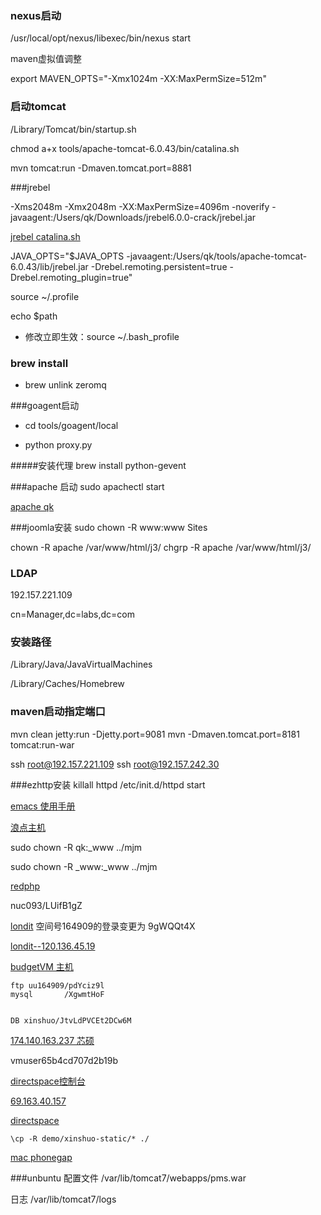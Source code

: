 ### nexus启动
/usr/local/opt/nexus/libexec/bin/nexus start

maven虚拟值调整 

export MAVEN_OPTS="-Xmx1024m -XX:MaxPermSize=512m" 

### 启动tomcat

/Library/Tomcat/bin/startup.sh

chmod a+x tools/apache-tomcat-6.0.43/bin/catalina.sh

mvn tomcat:run -Dmaven.tomcat.port=8881

###jrebel

-Xms2048m
-Xmx2048m
-XX:MaxPermSize=4096m
-noverify
-javaagent:/Users/qk/Downloads/jrebel6.0.0-crack/jrebel.jar

[jrebel catalina.sh](http://chessman-126-com.iteye.com/blog/2163514)

JAVA_OPTS="$JAVA_OPTS -javaagent:/Users/qk/tools/apache-tomcat-6.0.43/lib/jrebel.jar -Drebel.remoting.persistent=true -Drebel.remoting_plugin=true"



source ~/.profile

echo $path

*	修改立即生效：source ~/.bash_profile

### brew install

*	brew unlink zeromq


###goagent启动
*	cd tools/goagent/local 

*	python proxy.py


#####安装代理
brew install python-gevent

###apache 启动
sudo apachectl start

[apache qk](http://127.0.0.1/~qk/)

###joomla安装
sudo chown -R www:www Sites

chown -R apache /var/www/html/j3/
chgrp -R apache /var/www/html/j3/


### LDAP
192.157.221.109

cn=Manager,dc=labs,dc=com

### 安装路径

/Library/Java/JavaVirtualMachines

/Library/Caches/Homebrew


### maven启动指定端口
mvn clean jetty:run -Djetty.port=9081 
mvn -Dmaven.tomcat.port=8181 tomcat:run-war


ssh root@192.157.221.109
ssh root@192.157.242.30

###ezhttp安装
killall httpd 
/etc/init.d/httpd start

[emacs 使用手册](http://scc.ustc.edu.cn/zlsc/czxt/200910/W020100308601210472906.pdf)

[浪点主机](http://cp.londit.com/)

sudo chown -R qk:_www ../mjm

sudo chown -R _www:_www ../mjm

[redphp](http://v3.redphp.cn/)

nuc093/LUifB1gZ


[londit](http://cp.londit.com)
空间号164909的登录变更为 9gWQQt4X

[londit--120.136.45.19](http://120.136.45.19)


[budgetVM 主机](http://23.88.238.141)

	ftp uu164909/pdYciz9l
	mysql		/XgwmtHoF
	

	DB xinshuo/JtvLdPVCEt2DCw6M
	
[174.140.163.237 芯硕](http://174.140.163.237)


vmuser65b4cd707d2b19b

[directspace控制台](https://vps.directspace.net/login.php)

[69.163.40.157](69.163.40.157)

[directspace](https://eportal.directspace.net/clientarea.php)

	\cp -R demo/xinshuo-static/* ./
[mac phonegap](http://www.cnblogs.com/lee0oo0/articles/2652528.html)

###unbuntu 
配置文件  /var/lib/tomcat7/webapps/pms.war

日志		/var/lib/tomcat7/logs
	
